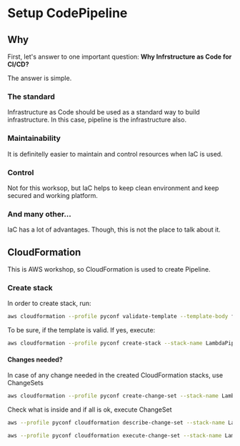 # Setup CodePipeline

## Why

First, let's answer to one important question: __Why Infrstructure as Code for CI/CD?__

The answer is simple.

### The standard

Infrastructure as Code should be used as a standard way to build infrastructure. In this case, pipeline is the infrastructure also.

### Maintainability

It is definitelly easier to maintain and control resources when IaC is used.

### Control

Not for this worksop, but IaC helps to keep clean environment and keep secured and working platform.

### And many other...

IaC has a lot of advantages. Though, this is not the place to talk about it.

## CloudFormation

This is AWS workshop, so CloudFormation is used to create Pipeline.

### Create stack

In order to create stack, run:

```bash
aws cloudformation --profile pyconf validate-template --template-body file://IaC/Codepipeline.yml
```

To be sure, if the template is valid. If yes, execute:

```bash
aws cloudformation --profile pyconf create-stack --stack-name LambdaPipeline --template-body file://IaC/Codepipeline.yml --capabilities CAPABILITY_IAM
```

#### Changes needed?

In case of any change needed in the created CloudFormation stacks, use ChangeSets

```bash
aws cloudformation --profile pyconf create-change-set --stack-name LambdaPipeline --change-set-name ProjectUpdate --template-body file://IaC/Codepipeline.yml --description "Initial execution" --capabilities CAPABILITY_IAM
```

Check what is inside and if all is ok, execute ChangeSet

```bash
aws --profile pyconf cloudformation describe-change-set --stack-name LambdaPipeline --change-set-name ProjectUpdate

aws --profile pyconf cloudformation execute-change-set --stack-name LambdaPipeline --change-set-name ProjectUpdate
```
